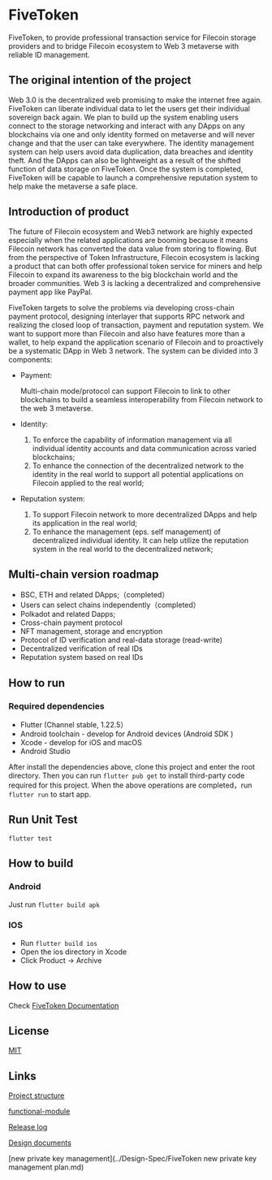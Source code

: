 # FiveToken 

FiveToken, to provide professional transaction service for Filecoin storage providers and to bridge Filecoin ecosystem to Web 3 metaverse with reliable ID management.

## The original intention of the project

Web 3.0 is the decentralized web promising to make the internet free again. FiveToken can liberate individual data to let the users get their individual sovereign back again. We plan to build up the system enabling users connect to the storage networking and interact with any DApps on any blockchains via one and only identity formed on metaverse and will never change and that the user can take everywhere. The identity management system can help users avoid data duplication, data breaches and identity theft. And the DApps can also be lightweight as a result of the shifted function of data storage on FiveToken. Once the system is completed, FiveToken will be capable to launch a comprehensive reputation system to help make the metaverse a safe place. 

## Introduction of  product

The future of Filecoin ecosystem and Web3 network are highly expected especially when the related applications are booming because it means Filecoin network has converted the data value from storing to flowing. But from the perspective of Token Infrastructure, Filecoin ecosystem is lacking a product that can both offer professional token service for miners and help Filecoin to expand its awareness to the big blockchain world and the broader communities. Web 3 is lacking a decentralized and comprehensive payment app like PayPal.

FiveToken targets to solve the problems via developing cross-chain payment protocol, designing interlayer that supports RPC network and realizing the closed loop of transaction, payment and reputation system. We want to support more than Filecoin and also have features more than a wallet, to help expand the application scenario of Filecoin and to proactively be a systematic DApp in Web 3 network. The system can be divided into 3 components:

- Payment: 

  Multi-chain mode/protocol can support Filecoin to link to other blockchains to build a seamless interoperability from Filecoin network to the web 3 metaverse.

- Identity:

  1. To enforce the capability of information management via all individual identity accounts and data communication across varied blockchains;
  2. To enhance the connection of the decentralized network to the identity in the real world to support all potential applications on Filecoin applied to the real world;

- Reputation system:

  1. To support Filecoin network to more decentralized DApps and help its application in the real world;
  2. To enhance the management (eps. self management) of decentralized individual identity. It can help utilize the reputation system in the real world to the decentralized network;

## Multi-chain version roadmap

- BSC, ETH and related DApps;（completed）
- Users can select chains independently（completed）
- Polkadot and related Dapps;
- Cross-chain payment protocol
- NFT management, storage and encryption 
- Protocol of ID verification and real-data storage (read-write) 
- Decentralized verification of real IDs 
- Reputation system based on real IDs

## How to run

### Required dependencies

- Flutter (Channel stable, 1.22.5）
- Android toolchain - develop for Android devices (Android SDK )
- Xcode - develop for iOS and macOS 
- Android Studio 

After install the dependencies above, clone this project and enter the root directory. Then you can run `flutter pub get` to install third-party code required for this project. When the above operations are completed，run `flutter run` to start app.

## Run Unit Test

`flutter test`

## How to build

### Android

Just run `flutter build apk`

### IOS

- Run `flutter build ios`
- Open the ios directory in Xcode
- Click Product -> Archive 

## How to use

Check [FiveToken Documentation](https://docs.fivetoken.io/userguide/app.html)

## License

[MIT](https://github.com/FiveToken/FiveToken-Wallet/blob/master/LICENSE)

## Links

[Project structure](./doc/code-tree.txt)

[functional-module](./functional-module.md)

[Release log](./doc/release.md)

[Design documents](./doc/impl.md)

[new private key management](../Design-Spec/FiveToken new private key management plan.md)
